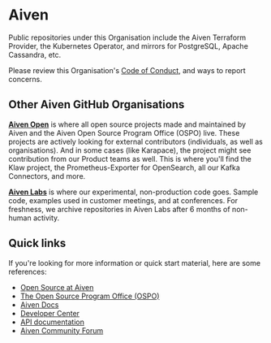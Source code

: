 # Aiven 

Public repositories under this Organisation include the Aiven Terraform Provider, the Kubernetes Operator, and mirrors for PostgreSQL, Apache Cassandra, etc. 

Please review this Organisation's [Code of Conduct](https://github.com/aiven/.github/blob/main/CODE_OF_CONDUCT.md), and ways to report concerns. 

## Other Aiven GitHub Organisations
[**Aiven Open**](https://github.com/Aiven-Open) is where all open source projects made and maintained by Aiven and the Aiven Open Source Program Office (OSPO) live. These projects are actively looking for external contributors (individuals, as well as organisations). And in some cases (like Karapace), the project might see contribution from our Product teams as well. This is where you'll find the Klaw project, the Prometheus-Exporter for OpenSearch, all our Kafka Connectors, and more. 

[**Aiven Labs**](https://github.com/Aiven-Labs) is where our experimental, non-production code goes. Sample code, examples used in customer meetings, and at conferences. For freshness, we archive repositories in Aiven Labs after 6 months of non-human activity.

## Quick links

If you're looking for more information or quick start material, here are some references: 

- [Open Source at Aiven](https://aiven.io/open-source)
- [The Open Source Program Office (OSPO)](https://aiven.io/open-source-program-office)
- [Aiven Docs](https://docs.aiven.io/)
- [Developer Center](https://aiven.io/developer)
- [API documentation](https://docs.aiven.io/docs/tools/api)
- [Aiven Community Forum](https://aiven.io/community/forum/)
